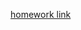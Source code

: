 [homework link](https://docs.google.com/document/d/1OCPfTSQeIwqZ5NoE2DvtZyaS0FCeiBQFn24urSZkh3c/edit?usp=sharing)
